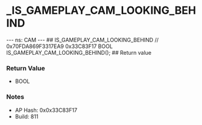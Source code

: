 # _IS_GAMEPLAY_CAM_LOOKING_BEHIND

--- ns: CAM --- ## IS_GAMEPLAY_CAM_LOOKING_BEHIND  // 0x70FDA869F3317EA9 0x33C83F17 BOOL IS_GAMEPLAY_CAM_LOOKING_BEHIND();   ## Return value

### Return Value
* BOOL

### Notes
* AP Hash: 0x0x33C83F17
* Build: 811

